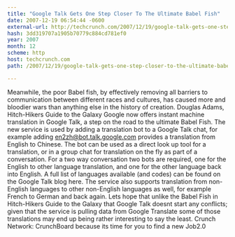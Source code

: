 ```yaml
---
title: "Google Talk Gets One Step Closer To The Ultimate Babel Fish"
date: 2007-12-19 06:54:44 -0600
external-url: http://techcrunch.com/2007/12/19/google-talk-gets-one-step-closer-to-the-ultimate-babel-fish/
hash: 3dd319707a1905b70779c884cd781ef0
year: 2007
month: 12
scheme: http
host: techcrunch.com
path: /2007/12/19/google-talk-gets-one-step-closer-to-the-ultimate-babel-fish/

---
```


Meanwhile, the poor Babel fish, by effectively removing all barriers to communication between different races and cultures, has caused more and bloodier wars than anything else in the history of creation. Douglas Adams, Hitch-Hikers Guide to the Galaxy  Google now offers instant machine translation in Google Talk, a step on the road to the ultimate Babel Fish.   The new service is used by adding a translation bot to a Google Talk chat, for example adding en2zh@bot.talk.google.com provides a translation from English to Chinese. The bot can be used as a direct look up tool for a translation, or in a group chat for translation on the fly as part of a conversation. For a two way conversation two bots are required, one for the English to other language translation, and one for the other language back into English.   A full list of languages available (and codes) can be found on the Google Talk blog here. The service also supports translation from non-English languages to other non-English languages as well, for example French to German and back again.  Lets hope that unlike the Babel Fish in Hitch-Hikers Guide to the Galaxy that Google Talk doesnt start any conflicts; given that the service is pulling data from Google Translate some of those translations may end up being rather interesting to say the least. Crunch Network:  CrunchBoard because its time for you to find a new Job2.0
